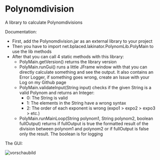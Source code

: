 # Polynomdivision
A library to calculate Polynomdivisions

Documentation:
- First, add the Polynomdivision.jar as an external library to your project
- Then you have to import net.bplaced.lakinator.PolynomLib.PolyMain to use the lib methods
- After that you can call 4 static methods with this library:
  - PolyMain.getVersion() returns the library version
  - PolyMain.runGui() runs a little JFrame window with that you can directly calculate something and see the output.
    It also contains an Error Logger, if something goes wrong, create an Issue with your Log on my Github page
  - PolyMain.validateInput(String input) checks if the given String is a valid Polynom and returns an Integer:
     - 0: The String is valid
     - 1: The elements in the String have a wrong syntax
     - 2: The order of each exponent is wrong (expo1 > expo2 > expo3 > etc.)
  - PolyMain.runMainLoop(String polynom1, String polynom2, boolean fullOutput) returns if fullOutput is true the formatted result of the division between polynom1 and polynom2 or if fullOutput is false only the result.
    The boolean is for logging

The GUI:

![vorschaubild](https://cloud.githubusercontent.com/assets/21976072/23831925/18405f00-072b-11e7-9927-9d69af3327f8.png)
